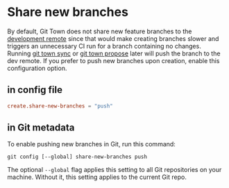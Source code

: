 # Share new branches

By default, Git Town does not share new feature branches to the
[development remote](dev-remote.md) since that would make creating branches
slower and triggers an unnecessary CI run for a branch containing no changes.
Running [git town sync](../commands/sync.md) or
[git town propose](../commands/propose.md) later will push the branch to the dev
remote. If you prefer to push new branches upon creation, enable this
configuration option.

## in config file

```toml
create.share-new-branches = "push"
```

## in Git metadata

To enable pushing new branches in Git, run this command:

```wrap
git config [--global] share-new-branches push
```

The optional `--global` flag applies this setting to all Git repositories on
your machine. Without it, this setting applies to the current Git repo.
